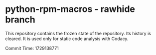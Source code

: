 # python-rpm-macros - rawhide branch

This repository contains the frozen state of the repository.
Its history is cleared. It is used only for static code
analysis with Codacy.

Commit Time: 1729138771